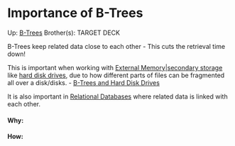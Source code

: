 # Importance of B-Trees

Up: [B-Trees](b-trees)
Brother(s):
TARGET DECK

B-Trees keep related data close to each other
	- This cuts the retrieval time down!

This is important when working with [External Memory|secondary storage](external_memory|secondary_storage) like [hard disk drives](hard_disk_drives), due to how different parts of files can be fragmented all over a disk/disks.
	- [B-Trees and Hard Disk Drives](b-trees_and_hard_disk_drives)

It is also important in [Relational Databases](relational_databases) where related data is linked with each other.







































#### Why:
#### How:









